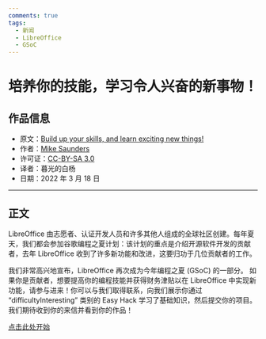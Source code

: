```yaml
---
comments: true
tags:
  - 新闻
  - LibreOffice
  - GSoC
---
```


# 培养你的技能，学习令人兴奋的新事物！

## 作品信息

- 原文：[Build up your skills, and learn exciting new things!](https://blog.documentfoundation.org/blog/2022/03/18/build-up-your-skills-and-learn-exciting-new-things/)
- 作者：[Mike Saunders](https://blog.documentfoundation.org/blog/author/mikesaunders/)
- 许可证：[CC-BY-SA 3.0](https://creativecommons.org/licenses/by-sa/3.0/)
- 译者：暮光的白杨
- 日期：2022 年 3 月 18 日

----

## 正文

LibreOffice 由志愿者、认证开发人员和许多其他人组成的全球社区创建。每年夏天，我们都会参加谷歌编程之夏计划：该计划的重点是介绍开源软件开发的贡献者，去年 LibreOffice 收到了许多新功能和改进，这要归功于几位贡献者的工作。

我们非常高兴地宣布，LibreOffice 再次成为今年编程之夏 (GSoC) 的一部分。 如果你是贡献者，想要提高你的编程技能并获得财务津贴以在 LibreOffice 中实现新功能，请参与进来！你可以与我们取得联系，向我们展示你通过 “difficultyInteresting” 类别的 Easy Hack 学习了基础知识，然后提交你的项目。我们期待收到你的来信并看到你的作品！

[点击此处开始](https://summerofcode.withgoogle.com/programs/2022/organizations/libreoffice)